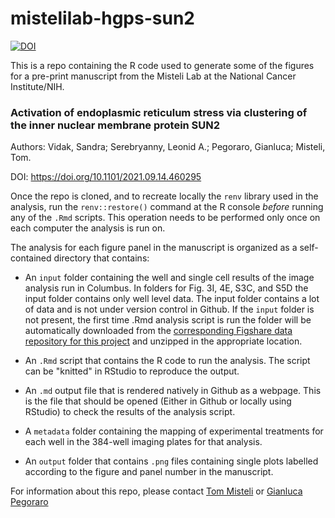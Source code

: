 # mistelilab-hgps-sun2

[![DOI](https://zenodo.org/badge/492982501.svg)](https://zenodo.org/badge/latestdoi/492982501)

This is a repo containing the R code used to generate some of the figures for a pre-print manuscript from the Misteli Lab at the National Cancer Institute/NIH.

### Activation of endoplasmic reticulum stress via clustering of the inner nuclear membrane protein SUN2

Authors: Vidak, Sandra; Serebryanny, Leonid A.; Pegoraro, Gianluca; Misteli, Tom.

DOI: <https://doi.org/10.1101/2021.09.14.460295>

Once the repo is cloned, and to recreate locally the `renv` library used in the analysis, run the `renv::restore()` command at the R console *before* running any of the `.Rmd` scripts. This operation needs to be performed only once on each computer the analysis is run on.

The analysis for each figure panel in the manuscript is organized as a self-contained directory that contains:

-   An `input` folder containing the well and single cell results of the image analysis run in Columbus. In folders for Fig. 3I, 4E, S3C, and S5D the input folder contains only well level data. The input folder contains a lot of data and is not under version control in Github. If the `input` folder is not present, the first time .Rmd analysis script is run the folder will be automatically downloaded from the [corresponding Figshare data repository for this project](https://figshare.com/account/home#/projects/152745) and unzipped in the appropriate location.

-   An `.Rmd` script that contains the R code to run the analysis. The script can be "knitted" in RStudio to reproduce the output.

-   An `.md` output file that is rendered natively in Github as a webpage. This is the file that should be opened (Either in Github or locally using RStudio) to check the results of the analysis script.

-   A `metadata` folder containing the mapping of experimental treatments for each well in the 384-well imaging plates for that analysis.

-   An `output` folder that contains `.png` files containing single plots labelled according to the figure and panel number in the manuscript.

For information about this repo, please contact [Tom Misteli](mailto:mistelit@nih.gov) or [Gianluca Pegoraro](mailto:gianluca.pegoraro@nih.gov)
